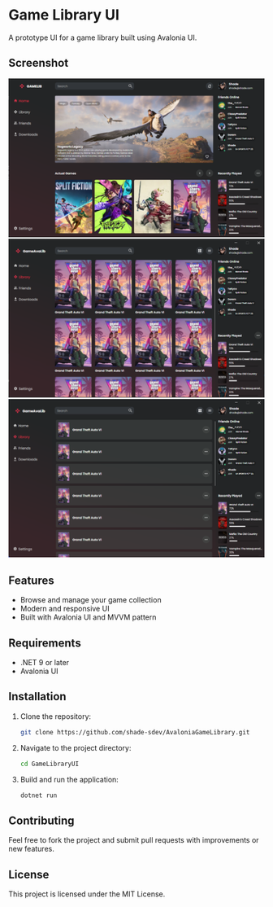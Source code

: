 # Game Library UI

A prototype UI for a game library built using Avalonia UI.

## Screenshot

![Game Library UI](GameLibraryUI/Assets/Screenshot.png)
![Game Library UI](GameLibraryUI/Assets/Screenshot_2.png)
![Game Library UI](GameLibraryUI/Assets/Screenshot_3.png)

## Features
- Browse and manage your game collection
- Modern and responsive UI
- Built with Avalonia UI and MVVM pattern

## Requirements
- .NET 9 or later
- Avalonia UI

## Installation
1. Clone the repository:
   ```sh
   git clone https://github.com/shade-sdev/AvaloniaGameLibrary.git
   ```
2. Navigate to the project directory:
   ```sh
   cd GameLibraryUI
   ```
3. Build and run the application:
   ```sh
   dotnet run
   ```

## Contributing
Feel free to fork the project and submit pull requests with improvements or new features.

## License
This project is licensed under the MIT License.


